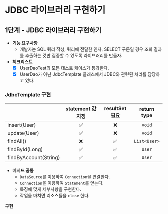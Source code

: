 # JDBC 라이브러리 구현하기

## 1단계 - JDBC 라이브러리 구현하기

- **기능 요구사항**
    - 개발자는 SQL 쿼리 작성, 쿼리에 전달한 인자, SELECT 구문일 경우 조회 결과를 추출하는 것만 집중할 수 있도록 라이브러리를 만들자.
- **체크리스트**
    - [x] UserDaoTest의 모든 테스트 케이스가 통과한다.
    - [x] UserDao가 아닌 JdbcTemplate 클래스에서 JDBC와 관련된 처리를 담당하고 있다.

### JdbcTemplate 구현

|                       | statement 값 지정 | resultSet 필요 | return type  |
|----------------------|:--------------:|:------------:|:------------:|
|      insert(User)     |       ✅        |      ❌       |    `void`    |
|      update(User)     |      ✅      |      ❌      |    `void`     |
|       findAll()       |      ❌     |      ✅       | `List<User>` |
|     findById(Long)    |       ✅     |      ✅       |    `User`    |
| findByAccount(String) |      ✅      |      ✅       |    `User`    |

- **메서드 공통**
    - `DataSource`를 이용하여 `Connection`을 연결한다.
    - `Connection`을 이용하여 `Statement`를 얻는다.
    - 특징에 맞게 세부사항을 구현한다.
    - 작업을 마치면 리소스들을 `close` 한다.

**구현**

- [x] `execute`를 구현한다(insert, update) : param 값은 지정할 수 있지만 resultSet이 따로 필요없는 경우
    - param을 설정할 수 있어야한다.
        - [x] Map을 활용한 방식으로 구현해본다.
    - return으로는 뭘 줄까? -> 일단 return type이 필요없으므로 `void`.. 더 고민해보자
- [x] `query`를 구현한다.(findById, findByAccount) : param 값을 지정받고, 조회 결과를 반환하는 경우 ( 단건조회 )
    - param을 설정할 수 있어야한다.
        - [x] execute와 마찬가지로 구현해본다. ( Map 버전 )
    - `resultSet`은 statement가 close되면 null로 바뀌게 된다.
        - 이를 해결하기 위해서는?
            - 내부에서 resultSet에 대한 처리를 마친 후에 반환한다.
            - resultSet을 내부적으로 처리해서 반환한다.
    - [x] Functional interface를 활용한다.
- [x] `queryForList`를 구현한다.(findAll) : 조회 결과로 리스트를 반환하는 경우
    - param을 설정할 수 있어야하지만 findAll에서는 필요없다.
        - [x] 일단 Map 버전으로 구현해본다.
    - [x] List 형식으로 반환하도록 구현한다.

**리팩토링**

- [x] 함수형 인터페이스를 바로 쓰면 예외처리를 해야하는 문제를 해결한다.
- [x] param이 필요없는 경우 map에 빈 맵을 주는 것을 개선한다.
    - 가변인자를 활용하는 방식으로 수정하여 개선한다.
- [x] 예외를 처리한다.
    - [x] `executeQuery` 의 결과가 없는 경우
    - [x] `executeQuery` 의 결과가 둘 이상인 경우

- [x] 부족한 테스트를 추가한다.
    - JdbcTemplate 테스트로 QueryExecutor를 간접 테스트한다.
    - [x] `executeQuery` 의 결과가 없는 경우
    - [x] `executeQuery` 의 결과가 둘 이상인 경우

## 3단계 - Transaction 적용하기

**체크 리스트**

- [x] 트랜잭션 롤백이 적용되어 UserServiceTest 클래스의 testTransactionRollback() 테스트 케이스가 통과한다.
- [ ] 트랜잭션 서비스와 애플리케이션 서비스가 분리되었다.
